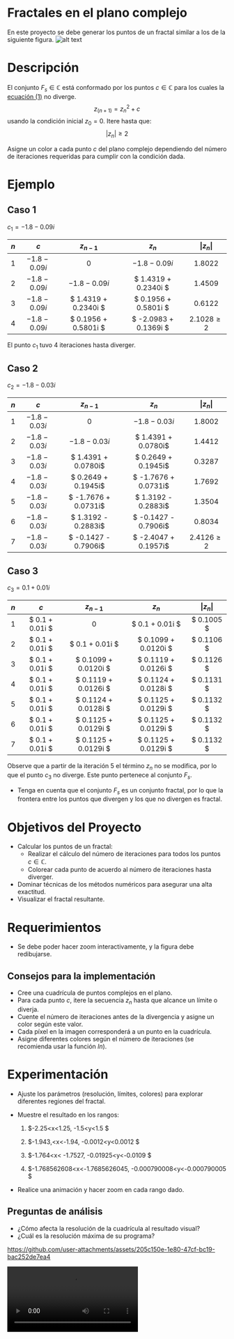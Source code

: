 # Fractales en el plano complejo
En este proyecto se debe generar los puntos de un fractal similar a los de la siguiente figura. 
![alt text](assets/image.png)

# Descripción
El conjunto $F_s \in \mathbb{C}$ está conformado por los puntos $c\in \mathbb{C}$ para los cuales la [ecuación (1)](#1)  no diverge. 
$$
z_{(n+1)}=z_n^2+c \tag{1}
$$
usando la condición inicial $z_0=0$. 
Itere hasta que:
$$
|z_n |≥2 \tag{2}
$$

Asigne un color a cada punto $c$ del plano complejo dependiendo del número de iteraciones requeridas para cumplir con la condición dada. 


# Ejemplo
## Caso 1 
$c_1 = -1.8 -0.09i$

| $n$ | $c$ | $z_{n-1}$ | $z_{n}$ | $\|z_{n}\|$ | 
|:---:|:---:|:---:|:---:|:---:|
| 1 |$-1.8 -0.09i$ | $0$| $-1.8 - 0.09i$ | $1.8022$ |
| 2| $-1.8 -0.09i$ | $-1.8 - 0.09i$	| $ 1.4319 + 0.2340i  $ 		| $1.4509$ |
| 3| $-1.8 -0.09i$ | $ 1.4319 + 0.2340i  $ 	| $  0.1956 + 0.5801i $ | $0.6122$ |
| 4 |$-1.8 -0.09i$ | $  0.1956 + 0.5801i $ 	| $ -2.0983 + 0.1369i $ | $2.1028 \ge 2$  |

El punto $c_1$ tuvo 4 iteraciones hasta diverger. 

## Caso 2
$c_2 = -1.8 - 0.03i$

| $n$ | $c$ | $z_{n-1}$ | $z_{n}$ | $\|z_{n}\|$ | 
|:---:|:---:|:---:|:---:|:---:|
| 1 | $-1.8 - 0.03i$ | $0$ 	| $-1.8 - 0.03i$ | $1.8002$ |
| 2| $-1.8 - 0.03i$ |  $-1.8 - 0.03i$	| $ 1.4391 + 0.0780i$ | $1.4412$ |
| 3| $-1.8 - 0.03i$ | $ 1.4391 + 0.0780i$ 	| $  0.2649 + 0.1945i$ | $0.3287$ |
| 4| $-1.8 - 0.03i$ | $  0.2649 + 0.1945i$ 	| $ -1.7676 + 0.0731i$ | $1.7692$ |
| 5| $-1.8 - 0.03i$ | $ -1.7676 + 0.0731i$ 	| $  1.3192 - 0.2883i$ | $1.3504$ |
| 6| $-1.8 - 0.03i$ | $  1.3192 - 0.2883i$ 	| $ -0.1427 - 0.7906i$ | $0.8034$ |
| 7 | $-1.8 - 0.03i$ | $ -0.1427 - 0.7906i$ 	| $ -2.4047 + 0.1957i$ | $2.4126 \ge 2$  |

## Caso 3
$c_3 = 0.1 + 0.01i$

| $n$ | $c$ | $z_{n-1}$ | $z_{n}$ | $\|z_{n}\|$ | 
|:---:|:---:|:---:|:---:|:---:|
| 1|$	0.1 + 0.01i $ | $0$ 						| $ 0.1 + 0.01i $ | $ 0.1005 $ |
| 2| $	0.1 + 0.01i $ | $ 0.1 + 0.01i $ | $ 0.1099 + 0.0120i $			| $ 0.1106 $ |
| 3| $	0.1 + 0.01i $ | $ 0.1099 + 0.0120i $ | $ 0.1119 + 0.0126i $ 	| $ 0.1126 $ |
| 4| $	0.1 + 0.01i $ | $ 0.1119 + 0.0126i $ | $ 0.1124 + 0.0128i $ 	| $ 0.1131 $ |
| 5| $	0.1 + 0.01i $ | $ 0.1124 + 0.0128i $ | $ 0.1125 + 0.0129i $ 	| $ 0.1132 $ |
| 6| $	0.1 + 0.01i $ | $ 0.1125 + 0.0129i $ | $ 0.1125 + 0.0129i $ 	| $ 0.1132 $ |
| 7| $	0.1 + 0.01i $ | $ 0.1125 + 0.0129i $ | $ 0.1125 + 0.0129i $ 	| $ 0.1132 $ |

Observe que a partir de la iteración 5 el término $z_n$ no se modifica, por lo que el punto $c_3$ no diverge. Este punto pertenece al conjunto $F_s$. 

* Tenga en cuenta que el conjunto $F_s$ es un conjunto fractal, por lo que la frontera entre los puntos que divergen y los que no divergen es fractal.


# Objetivos del Proyecto
+ Calcular los puntos de un fractal:
	* Realizar el cálculo del número de iteraciones para todos los puntos $c \in \mathbb{C}$. 
	* Colorear cada punto de acuerdo al número de iteraciones hasta diverger.
+ Dominar técnicas de los métodos numéricos para asegurar una alta exactitud.
+ Visualizar el fractal resultante.

# Requerimientos
+ Se debe poder hacer zoom interactivamente, y la figura debe redibujarse. 

## Consejos para la implementación
+ Cree una cuadrícula de puntos complejos en el plano.
+ Para cada punto $c$, itere la secuencia $z_n$ hasta que alcance un límite o diverja.
+ Cuente el número de iteraciones antes de la divergencia y asigne un color según este valor.
+ Cada píxel en la imagen corresponderá a un punto en la cuadrícula.
+ Asigne diferentes colores según el número de iteraciones (se recomienda usar la función $ln$).
# Experimentación
+ Ajuste los parámetros (resolución, límites, colores) para explorar diferentes regiones del fractal. 
+	Muestre el resultado en los rangos:
	
	1. $-2.25<x<1.25, -1.5<y<1.5 $

	1. $-1.943,<x<-1.94, -0.0012<y<0.0012 $



	1. $-1.764<x< -1.7527, -0.01925<y<-0.0109 $

	1. $-1.768562608<x<-1.7685626045, -0.000790008<y<-0.000790005 $

+ Realice una animación y hacer zoom en cada rango dado.

## Preguntas de análisis
* ¿Cómo afecta la resolución de la cuadrícula al resultado visual?
* ¿Cuál es la resolución máxima de su programa?



https://github.com/user-attachments/assets/205c150e-1e80-47cf-bc19-bac252de7ea4


<video controls  loop autoplay src="assets/video_fractal.mp4" title="Title"></video>
